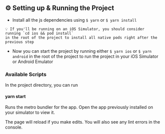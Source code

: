 
## ⚙️ Setting up & Running the Project

- Install all the js dependencies using `$ yarn` or `$ yarn install`

```
💡 If you'll be running on an iOS Simulator, you should consider running `cd ios && pod install`
in the root of the project to install all native pods right after the previous step
```

- Now you can start the project by running either `$ yarn ios` or `$ yarn android` in the root of the project to run the project in your iOS Simulator or Android Emulator

### Available Scripts

In the project directory, you can run

#### yarn start

Runs the metro bundler for the app.
Open the app previously installed on your simulator to view it.

The page will reload if you make edits.
You will also see any lint errors in the console.
